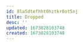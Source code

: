 ```yaml
---
id: 8la5dtefhht0hztkr0ot5nj
title: Dropped
desc: ''
updated: 1673828103748
created: 1673828103748
---
```

